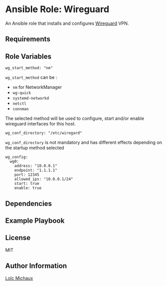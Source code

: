 Ansible Role: Wireguard
=======================

An Ansible role that installs and configures [Wireguard](https://www.wireguard.com/) VPN.

Requirements
------------


Role Variables
--------------

    wg_start_method: "nm"

`wg_start_method` can be :
- `nm` for NetworkManager
- `wg-quick`
- `systemd-networkd`
- `netctl`
- `connman`

The selected method will be used to configure, start and/or enable wireguard interfaces for this host.

    wg_conf_directory: "/etc/wiregard"

`wg_conf_directory` is not mandatory and has different effects depending on the startup method selected

    wg_config:
      wg0:
        address: "10.0.0.1"
        endpoint: "1.1.1.1"
        port: 12345
        allowed_ips: "10.0.0.1/24"
        start: true
        enable: true

Dependencies
------------


Example Playbook
----------------


License
-------

MIT

Author Information
------------------

[Loïc Michaux](https://github.com/lmcx)
